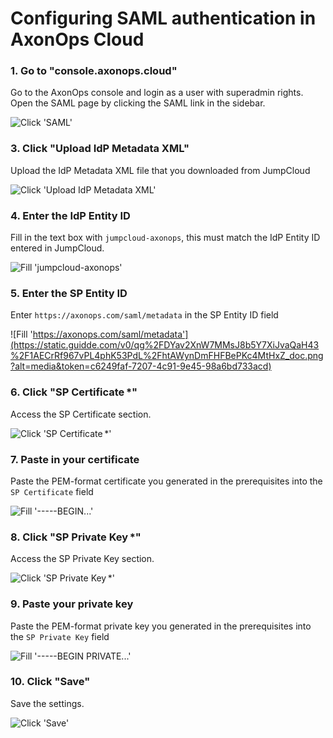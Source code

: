 # Configuring SAML authentication in AxonOps Cloud

### 1\. Go to "console.axonops.cloud"

Go to the AxonOps console and login as a user with superadmin rights.
Open the SAML page by clicking the SAML link in the sidebar.

![Click 'SAML'](https://static.guidde.com/v0/qg%2FDYav2XnW7MMsJ8b5Y7XiJvaQaH43%2F1AECrRf967vPL4phK53PdL%2F3RHMFtsMMW22FqCg8sP1rU_doc.png?alt=media&token=e317d950-8196-4da4-a8fd-f940c267f039)

### 3\. Click "Upload IdP Metadata XML"

Upload the IdP Metadata XML file that you downloaded from JumpCloud

![Click 'Upload IdP Metadata XML'](https://static.guidde.com/v0/qg%2FDYav2XnW7MMsJ8b5Y7XiJvaQaH43%2F1AECrRf967vPL4phK53PdL%2Fp7GJWA378YExv3wcp9PwEG_doc.png?alt=media&token=9563f6fc-c2d7-427f-92ce-ebac3003a760)

### 4\. Enter the IdP Entity ID

Fill in the text box with `jumpcloud-axonops`, this must match the IdP Entity ID entered in JumpCloud.

![Fill 'jumpcloud-axonops'](https://static.guidde.com/v0/qg%2FDYav2XnW7MMsJ8b5Y7XiJvaQaH43%2F1AECrRf967vPL4phK53PdL%2FsMX2rMq5RGqYGFH7BNhrUy_doc.png?alt=media&token=59f4a079-cdda-4872-8068-b12ea7dd2fe5)

### 5\. Enter the SP Entity ID

Enter `https://axonops.com/saml/metadata` in the SP Entity ID field

![Fill 'https://axonops.com/saml/metadata'](https://static.guidde.com/v0/qg%2FDYav2XnW7MMsJ8b5Y7XiJvaQaH43%2F1AECrRf967vPL4phK53PdL%2FhtAWynDmFHFBePKc4MtHxZ_doc.png?alt=media&token=c6249faf-7207-4c91-9e45-98a6bd733acd)

### 6\. Click "SP Certificate \*"

Access the SP Certificate section.

![Click 'SP Certificate *'](https://static.guidde.com/v0/qg%2FDYav2XnW7MMsJ8b5Y7XiJvaQaH43%2F1AECrRf967vPL4phK53PdL%2F2eKwLGZREwuGye6zT6wrsS_doc.png?alt=media&token=0aa4155c-df00-4339-b6a0-4c1275d00268)

### 7\. Paste in your certificate

Paste the PEM-format certificate you generated in the prerequisites into the `SP Certificate` field

![Fill '-----BEGIN...'](https://static.guidde.com/v0/qg%2FDYav2XnW7MMsJ8b5Y7XiJvaQaH43%2F1AECrRf967vPL4phK53PdL%2FuMb9xK4G4bqomxeL3tfPbd_doc.png?alt=media&token=71bde9b0-1082-4881-9588-81db155597cd)

### 8\. Click "SP Private Key \*"

Access the SP Private Key section.

![Click 'SP Private Key *'](https://static.guidde.com/v0/qg%2FDYav2XnW7MMsJ8b5Y7XiJvaQaH43%2F1AECrRf967vPL4phK53PdL%2FnySr3yQoNw83xX1LqaLoqh_doc.png?alt=media&token=cce43433-072c-42c6-882b-e1c5a83fc60d)

### 9. Paste your private key

Paste the PEM-format private key you generated in the prerequisites into the `SP Private Key` field

![Fill '-----BEGIN PRIVATE...'](https://static.guidde.com/v0/qg%2FDYav2XnW7MMsJ8b5Y7XiJvaQaH43%2F1AECrRf967vPL4phK53PdL%2FwZpvMowvLPpLSKr5WYUCuj_doc.png?alt=media&token=bbd952a6-d6d5-4cff-a3dd-17b1c8899669)

### 10\. Click "Save"

Save the settings.

![Click 'Save'](https://static.guidde.com/v0/qg%2FDYav2XnW7MMsJ8b5Y7XiJvaQaH43%2F1AECrRf967vPL4phK53PdL%2F88beaEbCPABY2XjYnFprNR_doc.png?alt=media&token=d2288c1e-fec8-4d94-9e3e-6562c18d9e33)

